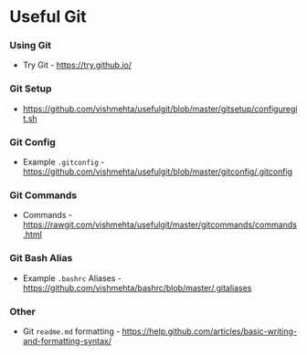 Useful Git
=========

### Using Git
 * Try Git - https://try.github.io/
 
### Git Setup
 * https://github.com/vishmehta/usefulgit/blob/master/gitsetup/configuregit.sh

### Git Config
 * Example `.gitconfig` - https://github.com/vishmehta/usefulgit/blob/master/gitconfig/.gitconfig

### Git Commands
 * Commands - https://rawgit.com/vishmehta/usefulgit/master/gitcommands/commands.html

### Git Bash Alias
 * Example `.bashrc` Aliases - https://github.com/vishmehta/bashrc/blob/master/.gitaliases

### Other
 * Git `readme.md` formatting - https://help.github.com/articles/basic-writing-and-formatting-syntax/

